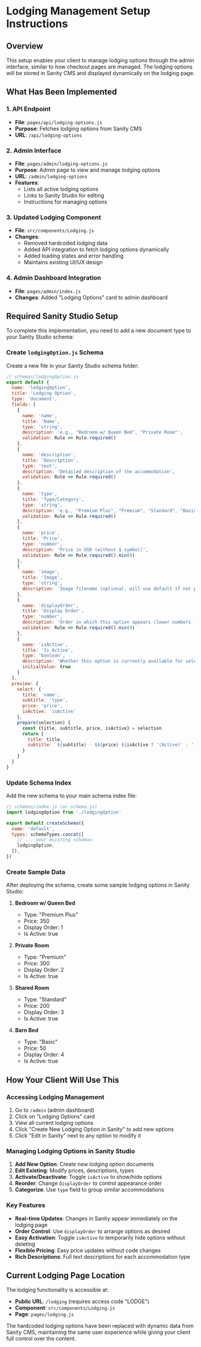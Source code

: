 # Lodging Management Setup Instructions

## Overview
This setup enables your client to manage lodging options through the admin interface, similar to how checkout pages are managed. The lodging options will be stored in Sanity CMS and displayed dynamically on the lodging page.

## What Has Been Implemented

### 1. API Endpoint
- **File**: `pages/api/lodging-options.js`
- **Purpose**: Fetches lodging options from Sanity CMS
- **URL**: `/api/lodging-options`

### 2. Admin Interface
- **File**: `pages/admin/lodging-options.js`
- **Purpose**: Admin page to view and manage lodging options
- **URL**: `/admin/lodging-options`
- **Features**:
  - Lists all active lodging options
  - Links to Sanity Studio for editing
  - Instructions for managing options

### 3. Updated Lodging Component
- **File**: `src/components/Lodging.js`
- **Changes**: 
  - Removed hardcoded lodging data
  - Added API integration to fetch lodging options dynamically
  - Added loading states and error handling
  - Maintains existing UI/UX design

### 4. Admin Dashboard Integration
- **File**: `pages/admin/index.js`
- **Changes**: Added "Lodging Options" card to admin dashboard

## Required Sanity Studio Setup

To complete this implementation, you need to add a new document type to your Sanity Studio schema:

### Create `lodgingOption.js` Schema

Create a new file in your Sanity Studio schema folder:

```javascript
// schemas/lodgingOption.js
export default {
  name: 'lodgingOption',
  title: 'Lodging Option',
  type: 'document',
  fields: [
    {
      name: 'name',
      title: 'Name',
      type: 'string',
      description: 'e.g., "Bedroom w/ Queen Bed", "Private Room"',
      validation: Rule => Rule.required()
    },
    {
      name: 'description',
      title: 'Description',
      type: 'text',
      description: 'Detailed description of the accommodation',
      validation: Rule => Rule.required()
    },
    {
      name: 'type',
      title: 'Type/Category',
      type: 'string',
      description: 'e.g., "Premium Plus", "Premium", "Standard", "Basic"',
      validation: Rule => Rule.required()
    },
    {
      name: 'price',
      title: 'Price',
      type: 'number',
      description: 'Price in USD (without $ symbol)',
      validation: Rule => Rule.required().min(0)
    },
    {
      name: 'image',
      title: 'Image',
      type: 'string',
      description: 'Image filename (optional, will use default if not provided)'
    },
    {
      name: 'displayOrder',
      title: 'Display Order',
      type: 'number',
      description: 'Order in which this option appears (lower numbers first)',
      validation: Rule => Rule.required().min(0)
    },
    {
      name: 'isActive',
      title: 'Is Active',
      type: 'boolean',
      description: 'Whether this option is currently available for selection',
      initialValue: true
    }
  ],
  preview: {
    select: {
      title: 'name',
      subtitle: 'type',
      price: 'price',
      isActive: 'isActive'
    },
    prepare(selection) {
      const {title, subtitle, price, isActive} = selection
      return {
        title: title,
        subtitle: `${subtitle} - $${price} ${isActive ? '(Active)' : '(Inactive)'}`
      }
    }
  }
}
```

### Update Schema Index

Add the new schema to your main schema index file:

```javascript
// schemas/index.js (or schema.js)
import lodgingOption from './lodgingOption'

export default createSchema({
  name: 'default',
  types: schemaTypes.concat([
    // ... your existing schemas
    lodgingOption,
  ]),
})
```

### Create Sample Data

After deploying the schema, create some sample lodging options in Sanity Studio:

1. **Bedroom w/ Queen Bed**
   - Type: "Premium Plus"
   - Price: 350
   - Display Order: 1
   - Is Active: true

2. **Private Room**
   - Type: "Premium"
   - Price: 300
   - Display Order: 2
   - Is Active: true

3. **Shared Room**
   - Type: "Standard"
   - Price: 200
   - Display Order: 3
   - Is Active: true

4. **Barn Bed**
   - Type: "Basic"
   - Price: 50
   - Display Order: 4
   - Is Active: true

## How Your Client Will Use This

### Accessing Lodging Management
1. Go to `/admin` (admin dashboard)
2. Click on "Lodging Options" card
3. View all current lodging options
4. Click "Create New Lodging Option in Sanity" to add new options
5. Click "Edit in Sanity" next to any option to modify it

### Managing Lodging Options in Sanity Studio
1. **Add New Option**: Create new lodging option documents
2. **Edit Existing**: Modify prices, descriptions, types
3. **Activate/Deactivate**: Toggle `isActive` to show/hide options
4. **Reorder**: Change `displayOrder` to control appearance order
5. **Categorize**: Use `type` field to group similar accommodations

### Key Features
- **Real-time Updates**: Changes in Sanity appear immediately on the lodging page
- **Order Control**: Use `displayOrder` to arrange options as desired
- **Easy Activation**: Toggle `isActive` to temporarily hide options without deleting
- **Flexible Pricing**: Easy price updates without code changes
- **Rich Descriptions**: Full text descriptions for each accommodation type

## Current Lodging Page Location

The lodging functionality is accessible at:
- **Public URL**: `/lodging` (requires access code "LODGE")
- **Component**: `src/components/Lodging.js`
- **Page**: `pages/lodging.js`

The hardcoded lodging options have been replaced with dynamic data from Sanity CMS, maintaining the same user experience while giving your client full control over the content.
